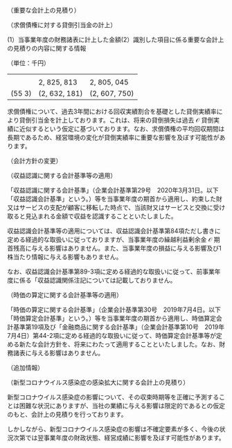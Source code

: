 （重要な会計上の見積り）

（求償債権に対する貸倒引当金の計上）

(1）当事業年度の財務諸表に計上した金額(2）識別した項目に係る重要な会計上の見積りの内容に関する情報

（単位：千円）  

<table><tr><td></td><td></td><td></td></tr><tr><td></td><td>2, 825, 813</td><td>2, 805, 045</td></tr><tr><td>(55 3)</td><td>(2, 632, 181)</td><td>(2, 607, 750)</td></tr></table>

求償債権について、過去3年間における回収実績割合を基礎とした貸倒実績率により貸倒引当金を計上しております。これは、将来の貸倒損失は過去 $\mathcal { O }$ 貸倒実績に近似するという仮定に基づいております。なお、求償債権の平均回収期間は長期であるため、経営環境の変化が貸倒実績率に重要な影響を及ぼす可能性があります。

（会計方針の変更）

（収益認識に関する会計基準等の適用）

「収益認識に関する会計基準」（企業会計基準第29号　2020年3月31日。以下「収益認識会計基準」という。）等を当事業年度の期首から適用し、約束した財又はサービスの支配が顧客に移転した時点で、当該財又はサービスと交換に受け取ると見込まれる金額で収益を認識することといたしました。

収益認識会計基準等の適用については、収益認識会計基準第84項ただし書きに定める経過的な取扱いに従っておりますが、当事業年度の繰越利益剰余金 $\mathcal { O }$ 期首残高に与える影響はありません。また、当事業年度の損益に与える影響及び1株当たり情報に与える影響もありません。

なお、収益認識会計基準第89-3項に定める経過的な取扱いに従って、前事業年度に係る「収益認識関係注記については記載しておりません。

（時価の算定に関する会計基準等の適用）

「時価の算定に関する会計基準」（企業会計基準第30号　2019年7月4日。以下「時価算定会計基準」という。）等を当事業年度の期首から適用し、時価算定会計基準第19項及び「金融商品に関する会計基準」（企業会計基準第10号　2019年7月4日）第44-2項に定める経過的な取扱いに従って、時価算定会計基準等が定める新たな会計方針を、将来にわたって適用することといたしました。なお、財務諸表に与える影響はありません。

（追加情報）

（新型コロナウイルス感染症の感染拡大に関する会計上の見積り）

新型コロナウイルス感染症の影響について、その収束時期等を正確に予測することは困難な状況にありますが、当社の業績に与える影響は限定的であるとの仮定のもと、会計上の見積りを行っております。

しかしながら、新型コロナウイルス感染症の影響は不確定要素が多く、今後の状況次第では翌事業年度の財政状態、経営成績に影響を及ぼす可能性があります。